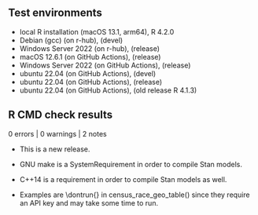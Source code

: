 ## Test environments
* local R installation (macOS 13.1, arm64), R 4.2.0
* Debian (gcc) (on r-hub), (devel)
* Windows Server 2022 (on r-hub), (release)
* macOS 12.6.1 (on GitHub Actions), (release)
* Windows Server 2022 (on GitHub Actions), (release)
* ubuntu 22.04 (on GitHub Actions), (devel)
* ubuntu 22.04 (on GitHub Actions), (release)
* ubuntu 22.04 (on GitHub Actions), (old release R 4.1.3)

## R CMD check results

0 errors | 0 warnings | 2 notes

* This is a new release.

* GNU make is a SystemRequirement in order to compile Stan models.

* C++14 is a requirement in order to compile Stan models as well.

* Examples are \dontrun{} in census_race_geo_table() since they require an API
key and may take some time to run.

